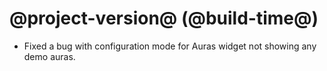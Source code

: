 # @project-version@ (@build-time@)

* Fixed a bug with configuration mode for Auras widget not showing any demo auras.